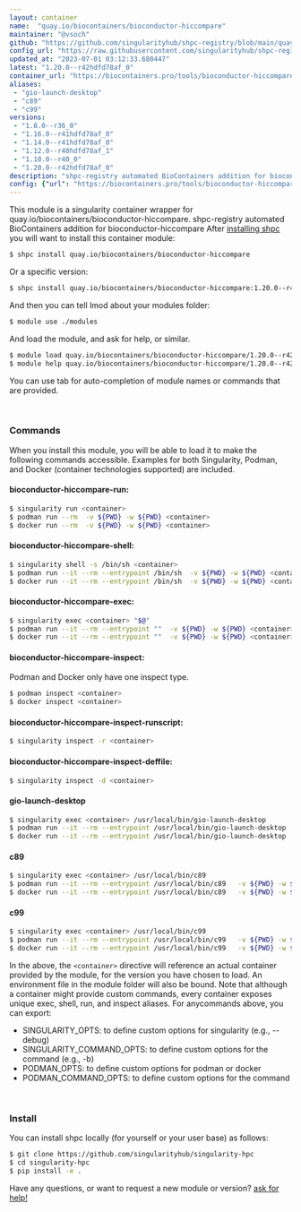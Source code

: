 ```yaml
---
layout: container
name:  "quay.io/biocontainers/bioconductor-hiccompare"
maintainer: "@vsoch"
github: "https://github.com/singularityhub/shpc-registry/blob/main/quay.io/biocontainers/bioconductor-hiccompare/container.yaml"
config_url: "https://raw.githubusercontent.com/singularityhub/shpc-registry/main/quay.io/biocontainers/bioconductor-hiccompare/container.yaml"
updated_at: "2023-07-01 03:12:33.680447"
latest: "1.20.0--r42hdfd78af_0"
container_url: "https://biocontainers.pro/tools/bioconductor-hiccompare"
aliases:
 - "gio-launch-desktop"
 - "c89"
 - "c99"
versions:
 - "1.8.0--r36_0"
 - "1.16.0--r41hdfd78af_0"
 - "1.14.0--r41hdfd78af_0"
 - "1.12.0--r40hdfd78af_1"
 - "1.10.0--r40_0"
 - "1.20.0--r42hdfd78af_0"
description: "shpc-registry automated BioContainers addition for bioconductor-hiccompare"
config: {"url": "https://biocontainers.pro/tools/bioconductor-hiccompare", "maintainer": "@vsoch", "description": "shpc-registry automated BioContainers addition for bioconductor-hiccompare", "latest": {"1.20.0--r42hdfd78af_0": "sha256:808ceb517a2ee89749262e486ac99b967a74a04beb2e1417dbeea3e676ef33f2"}, "tags": {"1.8.0--r36_0": "sha256:6c993acbfa82672650843918e120e023a9f5ce2037dd58dd8ce09848da92541e", "1.16.0--r41hdfd78af_0": "sha256:24521c52588d7d49af326821df5931e22535e4710e95dceae9c9d621edfc4207", "1.14.0--r41hdfd78af_0": "sha256:3726e872f94cf5cb164ed2d3327bec00a6632afa308a65becf5cee8fc0d6836d", "1.12.0--r40hdfd78af_1": "sha256:6dfa720756eb163ddb8b6ad8d6667957edb2d8112ac51ff905298f1077f200ed", "1.10.0--r40_0": "sha256:92ca7dac8298b1beae8a601af081c6dc9ddd2c4f2b5e2c8caee8a3d3061605a4", "1.20.0--r42hdfd78af_0": "sha256:808ceb517a2ee89749262e486ac99b967a74a04beb2e1417dbeea3e676ef33f2"}, "docker": "quay.io/biocontainers/bioconductor-hiccompare", "aliases": {"gio-launch-desktop": "/usr/local/bin/gio-launch-desktop", "c89": "/usr/local/bin/c89", "c99": "/usr/local/bin/c99"}}
---
```


This module is a singularity container wrapper for quay.io/biocontainers/bioconductor-hiccompare.
shpc-registry automated BioContainers addition for bioconductor-hiccompare
After [installing shpc](#install) you will want to install this container module:


```bash
$ shpc install quay.io/biocontainers/bioconductor-hiccompare
```

Or a specific version:

```bash
$ shpc install quay.io/biocontainers/bioconductor-hiccompare:1.20.0--r42hdfd78af_0
```

And then you can tell lmod about your modules folder:

```bash
$ module use ./modules
```

And load the module, and ask for help, or similar.

```bash
$ module load quay.io/biocontainers/bioconductor-hiccompare/1.20.0--r42hdfd78af_0
$ module help quay.io/biocontainers/bioconductor-hiccompare/1.20.0--r42hdfd78af_0
```

You can use tab for auto-completion of module names or commands that are provided.

<br>

### Commands

When you install this module, you will be able to load it to make the following commands accessible.
Examples for both Singularity, Podman, and Docker (container technologies supported) are included.

#### bioconductor-hiccompare-run:

```bash
$ singularity run <container>
$ podman run --rm  -v ${PWD} -w ${PWD} <container>
$ docker run --rm  -v ${PWD} -w ${PWD} <container>
```

#### bioconductor-hiccompare-shell:

```bash
$ singularity shell -s /bin/sh <container>
$ podman run --it --rm --entrypoint /bin/sh  -v ${PWD} -w ${PWD} <container>
$ docker run --it --rm --entrypoint /bin/sh  -v ${PWD} -w ${PWD} <container>
```

#### bioconductor-hiccompare-exec:

```bash
$ singularity exec <container> "$@"
$ podman run --it --rm --entrypoint ""  -v ${PWD} -w ${PWD} <container> "$@"
$ docker run --it --rm --entrypoint ""  -v ${PWD} -w ${PWD} <container> "$@"
```

#### bioconductor-hiccompare-inspect:

Podman and Docker only have one inspect type.

```bash
$ podman inspect <container>
$ docker inspect <container>
```

#### bioconductor-hiccompare-inspect-runscript:

```bash
$ singularity inspect -r <container>
```

#### bioconductor-hiccompare-inspect-deffile:

```bash
$ singularity inspect -d <container>
```


#### gio-launch-desktop

```bash
$ singularity exec <container> /usr/local/bin/gio-launch-desktop
$ podman run --it --rm --entrypoint /usr/local/bin/gio-launch-desktop   -v ${PWD} -w ${PWD} <container> -c " $@"
$ docker run --it --rm --entrypoint /usr/local/bin/gio-launch-desktop   -v ${PWD} -w ${PWD} <container> -c " $@"
```


#### c89

```bash
$ singularity exec <container> /usr/local/bin/c89
$ podman run --it --rm --entrypoint /usr/local/bin/c89   -v ${PWD} -w ${PWD} <container> -c " $@"
$ docker run --it --rm --entrypoint /usr/local/bin/c89   -v ${PWD} -w ${PWD} <container> -c " $@"
```


#### c99

```bash
$ singularity exec <container> /usr/local/bin/c99
$ podman run --it --rm --entrypoint /usr/local/bin/c99   -v ${PWD} -w ${PWD} <container> -c " $@"
$ docker run --it --rm --entrypoint /usr/local/bin/c99   -v ${PWD} -w ${PWD} <container> -c " $@"
```



In the above, the `<container>` directive will reference an actual container provided
by the module, for the version you have chosen to load. An environment file in the
module folder will also be bound. Note that although a container
might provide custom commands, every container exposes unique exec, shell, run, and
inspect aliases. For anycommands above, you can export:

 - SINGULARITY_OPTS: to define custom options for singularity (e.g., --debug)
 - SINGULARITY_COMMAND_OPTS: to define custom options for the command (e.g., -b)
 - PODMAN_OPTS: to define custom options for podman or docker
 - PODMAN_COMMAND_OPTS: to define custom options for the command

<br>

### Install

You can install shpc locally (for yourself or your user base) as follows:

```bash
$ git clone https://github.com/singularityhub/singularity-hpc
$ cd singularity-hpc
$ pip install -e .
```

Have any questions, or want to request a new module or version? [ask for help!](https://github.com/singularityhub/singularity-hpc/issues)